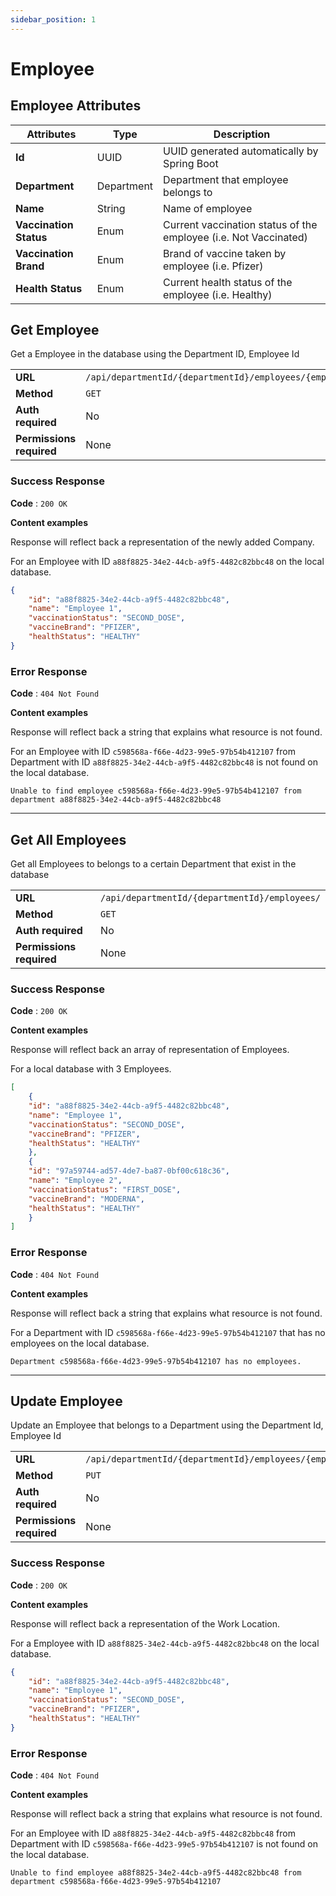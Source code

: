 ```yaml
---
sidebar_position: 1
---
```


# Employee
## Employee Attributes
| Attributes             | Type       | Description                                                      |
| ---------------------- | ---------- | ---------------------------------------------------------------- |
| **Id**                 | UUID       | UUID generated automatically by Spring Boot                      |
| **Department**         | Department | Department that employee belongs to                              |
| **Name**               | String     | Name of employee                                                 |
| **Vaccination Status** | Enum       | Current vaccination status of the employee (i.e. Not Vaccinated) |
| **Vaccination Brand**  | Enum       | Brand of vaccine taken by employee (i.e. Pfizer)                 |
| **Health Status**      | Enum       | Current health status of the employee (i.e. Healthy)             |


## Get Employee
Get a Employee in the database using the Department ID, Employee Id

|                          |                                                           |
| ------------------------ | --------------------------------------------------------- |
| **URL**                  | `/api/departmentId/{departmentId}/employees/{employeeId}` |
| **Method**               | `GET`                                                     |
| **Auth required**        | No                                                        |
| **Permissions required** | None                                                      |


### Success Response

**Code** : `200 OK`

**Content examples**

Response will reflect back a representation of the newly added Company.

For an Employee with ID `a88f8825-34e2-44cb-a9f5-4482c82bbc48` on the local database.


```json
{
    "id": "a88f8825-34e2-44cb-a9f5-4482c82bbc48",
    "name": "Employee 1",
    "vaccinationStatus": "SECOND_DOSE",
    "vaccineBrand": "PFIZER",
    "healthStatus": "HEALTHY"
}
```

### Error Response 

**Code** : `404 Not Found`

**Content examples**

Response will reflect back a string that explains what resource is not found.

For an Employee with ID `c598568a-f66e-4d23-99e5-97b54b412107` from Department with ID `a88f8825-34e2-44cb-a9f5-4482c82bbc48` is not found on the local database.

```
Unable to find employee c598568a-f66e-4d23-99e5-97b54b412107 from department a88f8825-34e2-44cb-a9f5-4482c82bbc48
```

---

## Get All Employees
Get all Employees to belongs to a certain Department that exist in the database

|                          |                                               |
| ------------------------ | --------------------------------------------- |
| **URL**                  | `/api/departmentId/{departmentId}/employees/` |
| **Method**               | `GET`                                         |
| **Auth required**        | No                                            |
| **Permissions required** | None                                          |


### Success Response

**Code** : `200 OK`

**Content examples**

Response will reflect back an array of representation of Employees.

For a local database with 3 Employees.


```json
[
    {
    "id": "a88f8825-34e2-44cb-a9f5-4482c82bbc48",
    "name": "Employee 1",
    "vaccinationStatus": "SECOND_DOSE",
    "vaccineBrand": "PFIZER",
    "healthStatus": "HEALTHY"
    },
    {
    "id": "97a59744-ad57-4de7-ba87-0bf00c618c36",
    "name": "Employee 2",
    "vaccinationStatus": "FIRST_DOSE",
    "vaccineBrand": "MODERNA",
    "healthStatus": "HEALTHY"
    }
]
```

### Error Response 

**Code** : `404 Not Found`

**Content examples**

Response will reflect back a string that explains what resource is not found.

For a Department with ID `c598568a-f66e-4d23-99e5-97b54b412107` that has no employees on the local database.

```
Department c598568a-f66e-4d23-99e5-97b54b412107 has no employees.
```

---

## Update Employee
Update an Employee that belongs to a Department using the Department Id, Employee Id

|                          |                                                           |
| ------------------------ | --------------------------------------------------------- |
| **URL**                  | `/api/departmentId/{departmentId}/employees/{employeeId}` |
| **Method**               | `PUT`                                                     |
| **Auth required**        | No                                                        |
| **Permissions required** | None                                                      |

### Success Response

**Code** : `200 OK`

**Content examples**

Response will reflect back a representation of the Work Location.

For a Employee with ID `a88f8825-34e2-44cb-a9f5-4482c82bbc48` on the local database.

```json
{
    "id": "a88f8825-34e2-44cb-a9f5-4482c82bbc48",
    "name": "Employee 1",
    "vaccinationStatus": "SECOND_DOSE",
    "vaccineBrand": "PFIZER",
    "healthStatus": "HEALTHY"
}
```

### Error Response 

**Code** : `404 Not Found`

**Content examples**

Response will reflect back a string that explains what resource is not found.

For an Employee with ID `a88f8825-34e2-44cb-a9f5-4482c82bbc48` from Department with ID `c598568a-f66e-4d23-99e5-97b54b412107` is not found on the local database.

```
Unable to find employee a88f8825-34e2-44cb-a9f5-4482c82bbc48 from department c598568a-f66e-4d23-99e5-97b54b412107
```